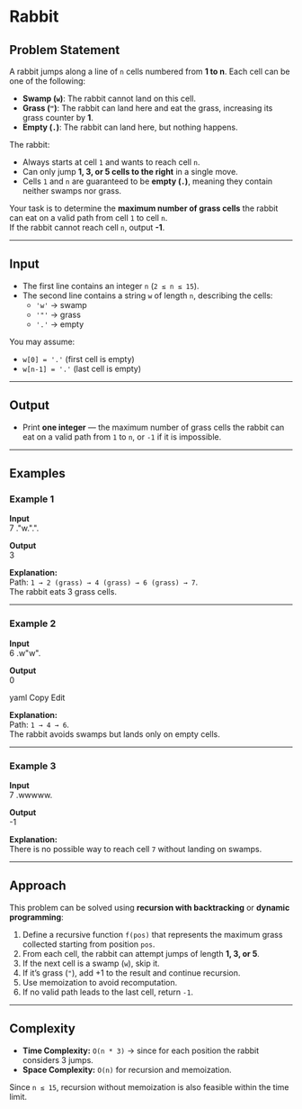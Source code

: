 # Rabbit

## Problem Statement  
A rabbit jumps along a line of `n` cells numbered from **1 to n**. Each cell can be one of the following:
- **Swamp (`w`)**: The rabbit cannot land on this cell.  
- **Grass (`"`)**: The rabbit can land here and eat the grass, increasing its grass counter by **1**.  
- **Empty (`.`)**: The rabbit can land here, but nothing happens.  

The rabbit:  
- Always starts at cell `1` and wants to reach cell `n`.  
- Can only jump **1, 3, or 5 cells to the right** in a single move.  
- Cells `1` and `n` are guaranteed to be **empty (`.`)**, meaning they contain neither swamps nor grass.  

Your task is to determine the **maximum number of grass cells** the rabbit can eat on a valid path from cell `1` to cell `n`.  
If the rabbit cannot reach cell `n`, output **-1**.

---

## Input  
- The first line contains an integer `n` (`2 ≤ n ≤ 15`).  
- The second line contains a string `w` of length `n`, describing the cells:  
  - `'w'` → swamp  
  - `'"'` → grass  
  - `'.'` → empty  

You may assume:
- `w[0] = '.'` (first cell is empty)  
- `w[n-1] = '.'` (last cell is empty)  

---

## Output  
- Print **one integer** — the maximum number of grass cells the rabbit can eat on a valid path from `1` to `n`, or `-1` if it is impossible.  

---

## Examples  
### Example 1  
**Input**  
7
."w.".".

**Output**  
3

**Explanation:**  
Path: `1 → 2 (grass) → 4 (grass) → 6 (grass) → 7`.  
The rabbit eats 3 grass cells.

---

### Example 2  
**Input**  
6
.w"w".

**Output**  
0

yaml
Copy
Edit

**Explanation:**  
Path: `1 → 4 → 6`.  
The rabbit avoids swamps but lands only on empty cells.  

---

### Example 3  
**Input**  
7
.wwwww.

**Output**  
-1

**Explanation:**  
There is no possible way to reach cell `7` without landing on swamps.  

---

## Approach  
This problem can be solved using **recursion with backtracking** or **dynamic programming**:

1. Define a recursive function `f(pos)` that represents the maximum grass collected starting from position `pos`.  
2. From each cell, the rabbit can attempt jumps of length **1, 3, or 5**.  
3. If the next cell is a swamp (`w`), skip it.  
4. If it’s grass (`"`), add +1 to the result and continue recursion.  
5. Use memoization to avoid recomputation.  
6. If no valid path leads to the last cell, return `-1`.  

---

## Complexity  
- **Time Complexity:** `O(n * 3)` → since for each position the rabbit considers 3 jumps.  
- **Space Complexity:** `O(n)` for recursion and memoization.  

Since `n ≤ 15`, recursion without memoization is also feasible within the time limit.  